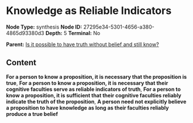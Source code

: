 # Knowledge as Reliable Indicators

**Node Type:** synthesis
**Node ID:** 27295e34-5301-4656-a380-4865d93380d3
**Depth:** 5
**Terminal:** No

**Parent:** [Is it possible to have truth without belief and still know?](is-it-possible-to-have-truth-without-belief-and-still-know-antithesis-5697c945-d38f-416b-a908-7d180dc1c066.md)

## Content

**For a person to know a proposition, it is necessary that the proposition is true**, **For a person to know a proposition, it is necessary that their cognitive faculties serve as reliable indicators of truth**, **For a person to know a proposition, it is sufficient that their cognitive faculties reliably indicate the truth of the proposition**, **A person need not explicitly believe a proposition to have knowledge as long as their faculties reliably produce a true belief**
